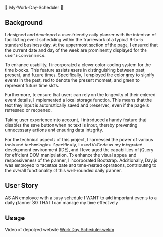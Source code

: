 :memo: My-Work-Day-Scheduler :memo:

## Background 
I designed and developed a user-friendly daily planner with the intention of facilitating event scheduling within the framework of a typical 9-to-5 standard business day. At the uppermost section of the page, I ensured that the current date and day of the week are prominently displayed for the user's convenience.

To enhance usability, I incorporated a clever color-coding system for the time blocks. This feature assists users in distinguishing between past, present, and future times. Specifically, I employed the color grey to signify events in the past, red to denote the present moment, and green to represent future time slots.

Furthermore, to ensure that users can rely on the longevity of their entered event details, I implemented a local storage function. This means that the text they input is automatically saved and preserved, even if the page is refreshed or reopened.

Taking user experience into account, I introduced a handy feature that disables the save button when no text is input, thereby preventing unnecessary actions and ensuring data integrity.

For the technical aspects of this project, I harnessed the power of various tools and technologies. Specifically, I used VsCode as my integrated development environment (IDE), and I leveraged the capabilities of jQuery for efficient DOM manipulation. To enhance the visual appeal and responsiveness of the planner, I incorporated Bootstrap. Additionally, Day.js was employed to facilitate date and time-related operations, contributing to the overall functionality of this well-rounded daily planner.

## User Story
AS AN employee with a busy schedule
I WANT to add important events to a daily planner
SO THAT I can manage my time effectively

## Usage
Video of depolyed website
[Work Day Scheduler.webm](https://github.com/Lukiangelxd/My-Work-Day-Scheduler/assets/133689246/d7e5279c-087b-4ffc-a280-deb2331b5f41)

